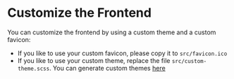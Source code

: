 <!--
 ~ SPDX-FileCopyrightText: Copyright DB Netz AG and the capella-collab-manager contributors
 ~ SPDX-License-Identifier: Apache-2.0
 -->

# Customize the Frontend

You can customize the frontend by using a custom theme and a custom favicon:

- If you like to use your custom favicon, please copy it to `src/favicon.ico`
- If you like to use your custom theme, replace the file
  `src/custom-theme.scss`. You can generate custom themes
  [here](http://mcg.mbitson.com/)
